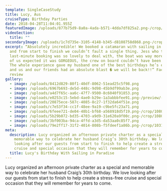 ```yaml
---
template: SingleCaseStudy
title: Lucy, Aus
cruiseType: Birthday Parties
date: 2018-04-28T11:04:01.955Z
featuredImage: /uploads/877b75d9-8a0a-4ada-b571-4dda7df825a2.png-/crop/1080x1097/0,0/-/preview/
videoSection:
  title: ""
secondaryImage: /uploads/1c7d735e-3105-4148-b345-d8108758d868.png-/crop/1270x1080/116,0/-/preview/
excerpt: “Absolutely incredible! We booked a catamaran with sailing in paradise,
  and from start to finish we couldn’t fault a single thing. Jess who took my
  last-minute booking was so lovely to deal with, the boat was way more than any
  of us expected it was GORGEOUS, the crew on board couldn’t have been nicer.
  The whole experience gave my husband one of the best birthdays he’s ever had,
  and us and our friends had an absolute blast � we will be back!!” Facebook
  review
gallery:
  - image: /uploads/8412d829-80f1-40df-8062-51ead25c5f98.png
  - image: /uploads/6967b693-de5d-448c-9d98-45b9df99ab3e.png
  - image: /uploads/a4d7f65c-aa6c-47f7-9500-8c6040f91853.png
  - image: /uploads/e0253c15-5ebd-4ae0-b29e-1a3abbbfee91.png-/preview/-/enhance/57/
  - image: /uploads/20875ece-587c-4085-8c27-1f32da64f51e.png
  - image: /uploads/c7e53f34-cc1f-48ee-9a19-c9be5fc23a71.png
  - image: /uploads/6feee721-de04-48b1-bf68-a568918d5f19.png-/crop/1080x1067/0,0/-/preview/
  - image: /uploads/5b29b072-bd35-4703-a9d9-31e620a9f00c.png-/crop/1080x1060/0,0/-/preview/
  - image: /uploads/3bf003ba-94ca-4ffd-a3d5-da53aa0c85f7.png
  - image: /uploads/79e2ff17-31f2-4014-808b-f5fdeef1a86b.png-/crop/1031x915/0,0/-/preview/
meta:
  description: Lucy organized an afternoon private charter as a special and
    memorable way to celebrate her husband Craig’s 30th birthday. We love
    looking after our guests from start to finish to help create a stress-free
    cruise and special occasion that they will remember for years to come.
  title: Lucy's Birthday With Sailing in Paradise
---
```

Lucy organized an afternoon private charter as a special and memorable way to celebrate her husband Craig’s 30th birthday. We love looking after our guests from start to finish to help create a stress-free cruise and special occasion that they will remember for years to come.
